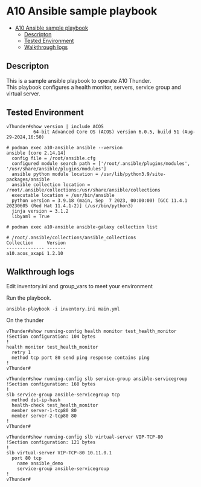 # A10 Ansible sample playbook

- [A10 Ansible sample playbook](#a10-ansible-sample-playbook)
  - [Descripton](#descripton)
  - [Tested Environment](#tested-environment)
  - [Walkthrough logs](#walkthrough-logs)

## Descripton

This is a sample ansible playbook to operate A10 Thunder.<br>
This playbook configures a health monitor, servers, service group and virtual server.

## Tested Environment

```
vThunder#show version | include ACOS
          64-bit Advanced Core OS (ACOS) version 6.0.5, build 51 (Aug-29-2024,16:50)
```

```
# podman exec a10-ansible ansible --version
ansible [core 2.14.14]
  config file = /root/ansible.cfg
  configured module search path = ['/root/.ansible/plugins/modules', '/usr/share/ansible/plugins/modules']
  ansible python module location = /usr/lib/python3.9/site-packages/ansible
  ansible collection location = /root/.ansible/collections:/usr/share/ansible/collections
  executable location = /usr/bin/ansible
  python version = 3.9.18 (main, Sep  7 2023, 00:00:00) [GCC 11.4.1 20230605 (Red Hat 11.4.1-2)] (/usr/bin/python3)
  jinja version = 3.1.2
  libyaml = True
```

```
# podman exec a10-ansible ansible-galaxy collection list

# /root/.ansible/collections/ansible_collections
Collection     Version
-------------- -------
a10.acos_axapi 1.2.10
```

## Walkthrough logs

Edit inventory.ini and group_vars to meet your environment

Run the playbook.
```
ansible-playbook -i inventory.ini main.yml
```

On the thunder
```
vThunder#show running-config health monitor test_health_monitor
!Section configuration: 104 bytes
!
health monitor test_health_monitor
  retry 1
  method tcp port 80 send ping response contains ping
!
vThunder#
```

```
vThunder#show running-config slb service-group ansible-servicegroup
!Section configuration: 160 bytes
!
slb service-group ansible-servicegroup tcp
  method dst-ip-hash
  health-check test_health_monitor
  member server-1-tcp80 80
  member server-2-tcp80 80
!
vThunder#
```

```
vThunder#show running-config slb virtual-server VIP-TCP-80
!Section configuration: 121 bytes
!
slb virtual-server VIP-TCP-80 10.11.0.1
  port 80 tcp
    name ansible_demo
    service-group ansible-servicegroup
!
vThunder#
```